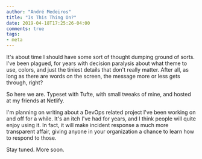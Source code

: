 ```yaml
---
author: "André Medeiros"
title: "Is This Thing On?"
date: 2019-04-18T17:25:26-04:00
comments: true
tags:
- meta
---
```


It's about time I should have some sort of thought dumping ground of sorts. I've been plagued, for years with decision paralysis about what theme to use, colors, and just the tiniest details that don't really matter. After all, as long as there are words on the screen, the message more or less gets through, right?

So here we are. Typeset with Tufte, with small tweaks of mine, and hosted at my friends at Netlify.

I'm planning on writing about a DevOps related project I've been working on and off for a while. It's an itch I've had for years, and I think people will quite enjoy using it. In fact, it will make incident response a much more transparent affair, giving anyone in your organization a chance to learn how to respond to those.

Stay tuned. More soon.
